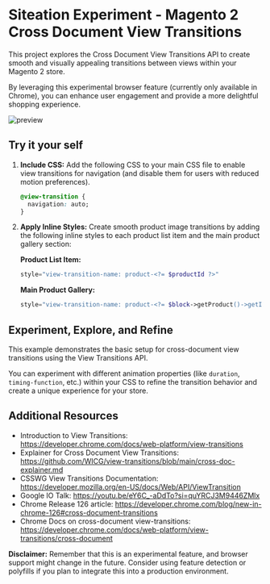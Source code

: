 # Siteation Experiment - Magento 2 Cross Document View Transitions

This project explores the Cross Document View Transitions API to create smooth and visually appealing transitions between views within your Magento 2 store.

By leveraging this experimental browser feature (currently only available in Chrome),
you can enhance user engagement and provide a more delightful shopping experience.

![preview](./assets/magento-view-transition.gif)

## Try it your self

1. **Include CSS:** Add the following CSS to your main CSS file to enable view transitions for navigation (and disable them for users with reduced motion preferences).

   ```css
   @view-transition {
     navigation: auto;
   }
   ```

2. **Apply Inline Styles:** Create smooth product image transitions by adding the following inline styles to each product list item and the main product gallery section:

   **Product List Item:**

   ```php
   style="view-transition-name: product-<?= $productId ?>"
   ```

   **Main Product Gallery:**

   ```php
   style="view-transition-name: product-<?= $block->getProduct()->getId() ?>"
   ```

## Experiment, Explore, and Refine

This example demonstrates the basic setup for cross-document view transitions using the View Transitions API. 

You can experiment with different animation properties (like `duration`, `timing-function`, etc.) within your CSS to refine the transition behavior and create a unique experience for your store.

## Additional Resources

- Introduction to View Transitions: https://developer.chrome.com/docs/web-platform/view-transitions
- Explainer for Cross Document View Transitions: https://github.com/WICG/view-transitions/blob/main/cross-doc-explainer.md
- CSSWG View Transitions Documentation: https://developer.mozilla.org/en-US/docs/Web/API/ViewTransition
- Google IO Talk: https://youtu.be/eY6C_-aDdTo?si=quYRCJ3M9446ZMlx
- Chrome Release 126 article: https://developer.chrome.com/blog/new-in-chrome-126#cross-document-transitions
- Chrome Docs on cross-document view-transitions: https://developer.chrome.com/docs/web-platform/view-transitions/cross-document

**Disclaimer:** Remember that this is an experimental feature, and browser support might change in the future. Consider using feature detection or polyfills if you plan to integrate this into a production environment.
